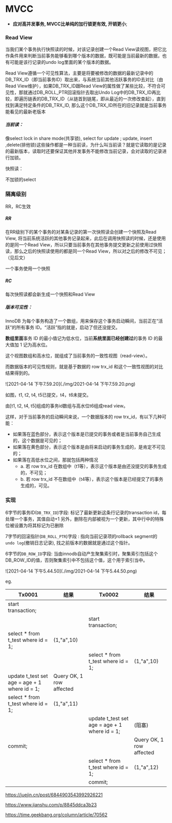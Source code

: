 # MVCC

- **应对高并发事务, MVCC比单纯的加行锁更有效, 开销更小**;

### Read View

当我们某个事务执行快照读的时候，对该记录创建一个Read View读视图，把它比作条件用来判断当前事务能够看到哪个版本的数据，既可能是当前最新的数据，也有可能是该行记录的undo log里面的某个版本的数据。

Read View遵循一个可见性算法，主要是将要被修改的数据的最新记录中的DB_TRX_ID（即当前事务ID）取出来，与系统当前其他活跃事务的ID去对比（由Read View维护），如果DB_TRX_ID跟Read View的属性做了某些比较，不符合可见性，那就通过DB_ROLL_PTR回滚指针去取出Undo Log中的DB_TRX_ID再比较，即遍历链表的DB_TRX_ID（从链首到链尾，即从最近的一次修改查起），直到找到满足特定条件的DB_TRX_ID, 那么这个DB_TRX_ID所在的旧记录就是当前事务能看见的最新老版本

##### 当前读：

像select lock in share mode(共享锁), select for update ; update, insert ,delete(排他锁)这些操作都是一种当前读，为什么叫当前读？就是它读取的是记录的最新版本，读取时还要保证其他并发事务不能修改当前记录，会对读取的记录进行加锁。

快照读：

不加锁的select

### 隔离级别

RR，RC生效

##### RR

在RR级别下的某个事务的对某条记录的第一次快照读会创建一个快照及Read View, 将当前系统活跃的其他事务记录起来，此后在调用快照读的时候，还是使用的是同一个Read View，所以只要当前事务在其他事务提交更新之前使用过快照读，那么之后的快照读使用的都是同一个Read View，所以对之后的修改不可见；（见后文）

一个事务使用一个快照

##### RC

每次快照读都会新生成一个快照和Read View

##### 版本可见性：

InnoDB 为每个事务构造了一个数组，用来保存这个事务启动瞬间，当前正在“活跃”的所有事务 ID。“活跃”指的就是，启动了但还没提交。

**数组里面**事务 ID 的最小值记为低水位，当前**系统里面已经创建过**的事务 ID 的最大值加 1 记为高水位。

这个视图数组和高水位，就组成了当前事务的一致性视图（read-view）。

而数据版本的可见性规则，就是基于数据的 row trx_id 和这个一致性视图的对比结果得到的。

![2021-04-14 下午7.59.20](./img/2021-04-14 下午7.59.20.png)

如图，t1, t2, t4, t5已提交，t4，t6未提交。

由[t1, t2, t4, t5]组成的事务id数组与高水位t6组成read view。

这样，对于当前事务的启动瞬间来说，一个数据版本的 row trx_id，有以下几种可能：

- 如果落在蓝色部分，表示这个版本是已提交的事务或者是当前事务自己生成的，这个数据是可见的；
- 如果落在黄色部分，表示这个版本是由将来启动的事务生成的，是肯定不可见的；
- 如果落在高低水位之间，那就包括两种情况
  - a. 若 row trx_id 在数组中（t1等），表示这个版本是由还没提交的事务生成的，不可见；
  - b. 若 row trx_id 不在数组中（t4等），表示这个版本是已经提交了的事务生成的，可见。

### 实现

6字节的事务ID(`DB_TRX_ID`)字段: 标记了最新更新这条行记录的transaction id，每处理一个事务，其值自动+1
另外，删除在内部被视为一个更新，其中行中的特殊位被设置为将其标记为已删除

7字节的回滚指针(`DB_ROLL_PTR`)字段 : 指向当前记录项的rollback segment的 `undo log`(撤销日志记录), 找之前版本的数据就是通过这个指针。

6字节的`DB_ROW_ID`字段: 当由innodb自动产生聚集索引时，聚集索引包括这个DB_ROW_ID的值，否则聚集索引中不包括这个值，这个用于索引当中。

![2021-04-14 下午5.44.50](./img/2021-04-14 下午5.44.50.png)

eg.

| Tx0001                             | 结果                       | Tx0002 | 结果 |
| ---------------------------------- | ------ | ---- | ---------------------------------- |
| start transaction; |  |  | |
|  |  | start transaction; | |
| select * from t_test where id = 1; | (1,"a",10) |  |  |
|                                   |                                   | select * from t_test where id = 1; | (1,"a",10) |
| update t_test set age = age + 1 where id = 1; | Query OK, 1 row affected |        |      |
| select * from t_test where id = 1; | (1,"a",11) |  |      |
| | | update t_test set age = age + 1 where id = 1; | (阻塞) |
| commit; | | | Query OK, 1 row affected |
| | | select * from t_test where id = 1; | (1,"a",12) |
| | | commit; | |





https://juejin.cn/post/6844903543992926221

https://www.jianshu.com/p/8845ddca3b23

https://time.geekbang.org/column/article/70562